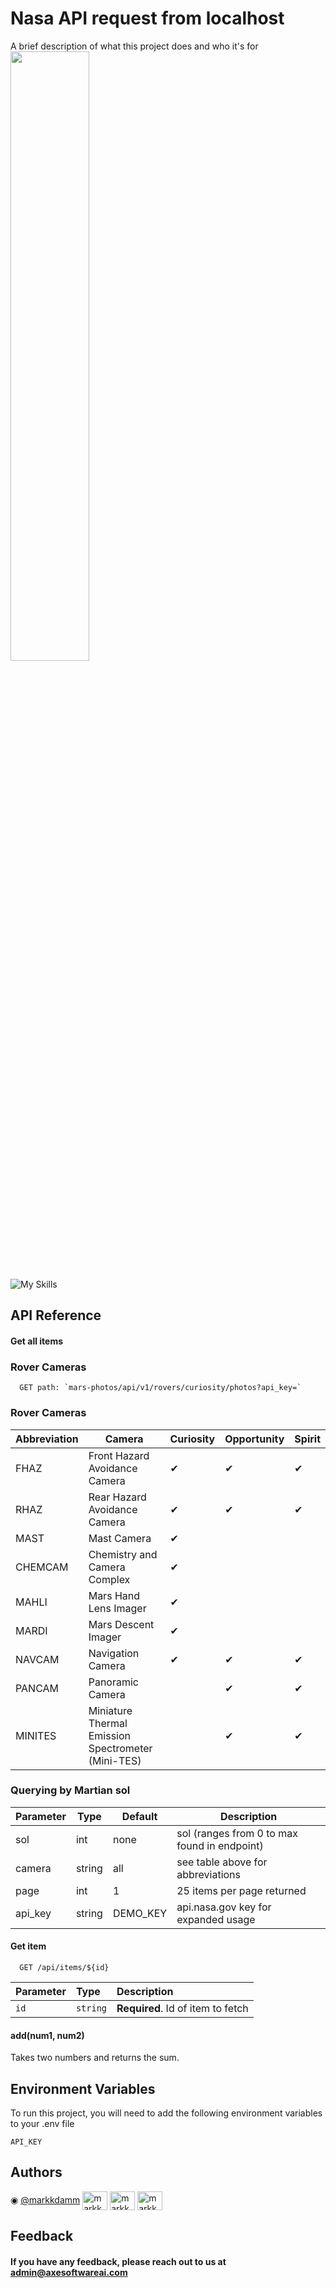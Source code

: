 #  Nasa API request from localhost
<p>
A brief description of what this project does and who it's for
<image src="./fha.jpeg" width='50%' height=auto />
</p>

![My Skills](https://skills.thijs.gg/icons?i=html,js,nodejs,vscode)

## API Reference

#### Get all items

### Rover Cameras

```
  GET path: `mars-photos/api/v1/rovers/curiosity/photos?api_key=`
```

### Rover Cameras

<table> <thead> <tr> <th>Abbreviation</th> <th>Camera</th> <th class="markerBox">Curiosity</th> <th class="markerBox">Opportunity</th> <th class="markerBox">Spirit</th> </tr></thead> <tbody> <tr> <td>FHAZ</td><td>Front Hazard Avoidance Camera</td><td class="markerBox">✔</td><td class="markerBox">✔</td><td class="markerBox">✔</td></tr><tr> <td>RHAZ</td><td>Rear Hazard Avoidance Camera</td><td class="markerBox">✔</td><td class="markerBox">✔</td><td class="markerBox">✔</td></tr><tr> <td>MAST</td><td>Mast Camera</td><td class="markerBox">✔</td><td class="markerBox"></td><td class="markerBox"></td></tr><tr> <td>CHEMCAM</td><td>Chemistry and Camera Complex</td><td class="markerBox">✔</td><td class="markerBox"></td><td class="markerBox"></td></tr><tr> <td>MAHLI</td><td>Mars Hand Lens Imager</td><td class="markerBox">✔</td><td class="markerBox"></td><td class="markerBox"></td></tr><tr> <td>MARDI</td><td>Mars Descent Imager</td><td class="markerBox">✔</td><td class="markerBox"></td><td class="markerBox"></td></tr><tr> <td>NAVCAM</td><td>Navigation Camera</td><td class="markerBox">✔</td><td class="markerBox">✔</td><td class="markerBox">✔</td></tr><tr> <td>PANCAM</td><td>Panoramic Camera</td><td class="markerBox"></td><td class="markerBox">✔</td><td class="markerBox">✔</td></tr><tr> <td>MINITES</td><td>Miniature Thermal Emission Spectrometer (Mini-TES)</td><td class="markerBox"></td><td class="markerBox">✔</td><td class="markerBox">✔</td></tr></tbody> </table>

### Querying by Martian sol

<table> <thead> <tr> <th>Parameter</th> <th>Type</th> <th>Default</th> <th>Description</th> </tr></thead> <tbody> <tr> <td>sol</td><td>int</td><td>none</td><td>sol (ranges from 0 to max found in endpoint)</td></tr><tr> <td>camera</td><td>string</td><td>all</td><td>see table above for abbreviations</td></tr><tr> <td>page</td><td>int</td><td>1</td><td>25 items per page returned</td></tr><tr> <td>api_key</td><td>string</td><td>DEMO_KEY</td><td>api.nasa.gov key for expanded usage</td></tr></tbody> </table>

#### Get item

```
  GET /api/items/${id}
```

| Parameter | Type     | Description                       |
| :-------- | :------- | :-------------------------------- |
| `id`      | `string` | **Required**. Id of item to fetch |

#### add(num1, num2)

Takes two numbers and returns the sum.


## Environment Variables

To run this project, you will need to add the following environment variables to your .env file

`API_KEY`


## Authors
<p align="left">
◉ <a href="https://www.github.com/markkdamm">@markkdamm</a>
<a href="https://twitter.com/mark__damm" target="blank"><img align="center" src="https://raw.githubusercontent.com/rahuldkjain/github-profile-readme-generator/master/src/images/icons/Social/twitter.svg" alt="markkdamm" height="30" width="40" /></a>
<a href="https://instagram.com/markkdamm" target="blank"><img align="center" src="https://raw.githubusercontent.com/rahuldkjain/github-profile-readme-generator/master/src/images/icons/Social/instagram.svg" alt="markkdamm" height="30" width="40" /></a>
<a href="https://dev.to/markkdamm" target="blank"><img align="center" src="https://raw.githubusercontent.com/rahuldkjain/github-profile-readme-generator/master/src/images/icons/Social/devto.svg" alt="markkdamm" height="30" width="40" /></a>
</p>


## Feedback

#### If you have any feedback, please reach out to us at admin@axesoftwareai.com

